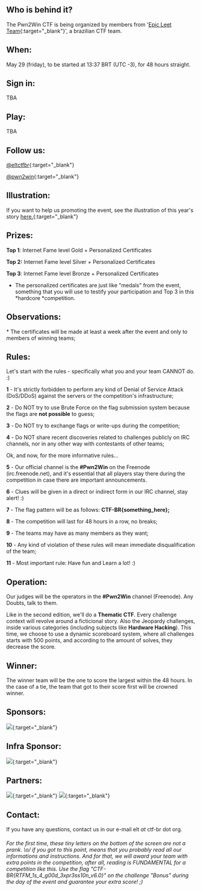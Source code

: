 ## Who is behind it?

The Pwn2Win CTF is being organized by members from '[Epic Leet Team](https://ctftime.org/team/9061){:target="_blank"}', a brazilian CTF team.

## When:

May 29 (friday), to be started at 13:37 BRT (UTC -3), for 48 hours
straight.

## Sign in:

TBA

## Play:

TBA

## Follow us:

[@eltctfbr](https://twitter.com/eltctfbr){:target="_blank"}

[@pwn2win](https://twitter.com/pwn2win){:target="_blank"}

## Illustration:

If you want to help us promoting the event, see the illustration of this year's story [here.](http://bit.ly/Illustration-Pwn2Win-2020){:target="_blank"}

## Prizes:

**Top 1**: Internet Fame level Gold + Personalized Certificates

**Top 2:** Internet Fame level Silver + Personalized Certificates 

**Top 3**: Internet Fame level Bronze + Personalized Certificates

 * The personalized certificates are just like "medals" from the event, something that you will use to testify your participation and Top 3 in this *hardcore *competition.

## Observations:

 \* The certificates will be made at least a week after the event and only to members of winning teams;

## Rules:

Let's start with the rules - specifically what you and your team CANNOT do. :)

**1** - It's strictly forbidden to perform any kind of Denial of Service Attack (DoS/DDoS) against the servers or the competition's infrastructure;

**2** - Do NOT try to use Brute Force on the flag submission system because the flags are **not possible** to guess;

**3** - Do NOT try to exchange flags or write-ups during the competition;

**4** - Do NOT share recent discoveries related to challenges publicly on IRC channels, nor in any other way with contestants of other teams;

Ok, and now, for the more informative rules...

**5** - Our official channel is the **#Pwn2Win** on the Freenode (irc.freenode.net), and it's essential that all players stay there during the competition in case there are important announcements.

**6** - Clues will be given in a direct or indirect form in our IRC channel, stay alert! :)

**7** - The flag pattern will be as follows: **CTF-BR{something_here};**

**8** - The competition will last for 48 hours in a row, no breaks;

**9** - The teams may have as many members as they want;

**10** - Any kind of violation of these rules will mean immediate disqualification of the team;

**11** - Most important rule: Have fun and Learn a lot! :)

## Operation:

Our judges will be the operators in the **#Pwn2Win** channel (Freenode). Any Doubts, talk to them.

Like in the second edition,  we'll do a **Thematic CTF**. Every challenge context will revolve around a ficticional story. Also the Jeopardy challenges, inside various categories (including subjects like **Hardware Hacking**). This time, we choose to use a dynamic scoreboard system, where all challenges starts with 500 points, and according to the amount of solves, they decrease the score.

## Winner:

The winner team will be the one to score the largest within the 48 hours. In the case of a tie, the team that got to their score first will be crowned winner. 

## Sponsors:

![](http://pwn2win.party/imgs/aperture_science.png){:target="_blank"}

## Infra Sponsor:

[![](http://pwn2win.party/imgs/gcp.png)](https://g.co/cloud){:target="_blank"}

## Partners:

[![](https://pwn2win.party/imgs/ctfbr_logo.png)](https://ctf-br.org/){:target="_blank"}  [![](https://pwn2win.party/imgs/logoUFSCar.svg)](https://www2.ufscar.br/){:target="_blank"}

              

## Contact:

If you have any questions, contact us in our e-mail elt *at* ctf-br dot org.

###### For the first time, these tiny letters on the bottom of the screen are not a prank. \o/ if you got to this point, means that you probably read all our informations and instructions. And for that, we will award your team with extra points in the competition, after all, reading is FUNDAMENTAL for a competition like this. Use the flag "CTF-BR{RTFM_1s_4_g00d_3xpr3ss10n_v6.0}" on the challenge "Bonus" during the day of the event and guarantee your extra score! ;)

